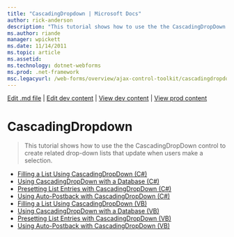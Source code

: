 ```yaml
---
title: "CascadingDropdown | Microsoft Docs"
author: rick-anderson
description: "This tutorial shows how to use the the CascadingDropDown control to create related drop-down lists that update when users make a selection."
ms.author: riande
manager: wpickett
ms.date: 11/14/2011
ms.topic: article
ms.assetid: 
ms.technology: dotnet-webforms
ms.prod: .net-framework
msc.legacyurl: /web-forms/overview/ajax-control-toolkit/cascadingdropdown
---
```

[Edit .md file](C:\Projects\msc\dev\Msc.Www\Web.ASP\App_Data\github\web-forms\overview\ajax-control-toolkit\index.md) | [Edit dev content](http://www.aspdev.net/umbraco#/content/content/edit/35842) | [View dev content](http://docs.aspdev.net/tutorials/web-forms/overview/ajax-control-toolkit/cascadingdropdown/index.html) | [View prod content](http://www.asp.net/web-forms/overview/ajax-control-toolkit/cascadingdropdown)

CascadingDropdown
====================
> This tutorial shows how to use the the CascadingDropDown control to create related drop-down lists that update when users make a selection.


- [Filling a List Using CascadingDropDown (C#)](filling-a-list-using-cascadingdropdown-cs.md)
- [Using CascadingDropDown with a Database (C#)](using-cascadingdropdown-with-a-database-cs.md)
- [Presetting List Entries with CascadingDropDown (C#)](presetting-list-entries-with-cascadingdropdown-cs.md)
- [Using Auto-Postback with CascadingDropDown (C#)](using-auto-postback-with-cascadingdropdown-cs.md)
- [Filling a List Using CascadingDropDown (VB)](filling-a-list-using-cascadingdropdown-vb.md)
- [Using CascadingDropDown with a Database (VB)](using-cascadingdropdown-with-a-database-vb.md)
- [Presetting List Entries with CascadingDropDown (VB)](presetting-list-entries-with-cascadingdropdown-vb.md)
- [Using Auto-Postback with CascadingDropDown (VB)](using-auto-postback-with-cascadingdropdown-vb.md)